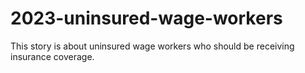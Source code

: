 # 2023-uninsured-wage-workers
This story is about uninsured wage workers who should be receiving insurance coverage.
